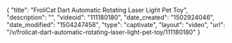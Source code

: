 {
    "title": "FroliCat Dart Automatic Rotating Laser Light Pet Toy",
    "description": "",
    "videoid": "111180180",
    "date_created": "1502924046",
    "date_modified": "1504247458",
    "type": "captivate",
    "layout": "video",
    "url": "\/v\/frolicat-dart-automatic-rotating-laser-light-pet-toy\/111180180"
}